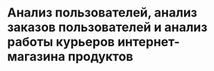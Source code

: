 # Анализ пользователей, анализ заказов пользователей и анализ работы курьеров интернет-магазина продуктов
